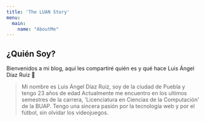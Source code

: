 ```yaml
---
title: 'The LUAN Story'
menu:
  main:
    name: "AboutMe"
---
```


## ¿Quién Soy?

Bienvenidos a mi blog, aquí les compartiré quién es y qué hace Luis Ángel Díaz Ruiz 🤩

> Mi nombre es Luis Ángel Díaz Ruiz, soy de la ciudad de Puebla y tengo 23 años de edad
> Actualmente me encuentro en los ultimos semestres de la carrera, 'Licenciatura
> en Ciencias de la Computación' de la BUAP.
> Tengo una sincera pasión por la tecnología web y por el fútbol, sin olvidar
> los videojuegos.



